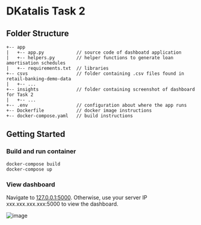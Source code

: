 # DKatalis Task 2
## Folder Structure
```
+-- app
|   +-- app.py            // source code of dashboatd application
|   +-- helpers.py        // helper functions to generate loan amortisation schedules 
|   +-- requirements.txt  // libraries
+-- csvs                  // folder containing .csv files found in retail-banking-demo-data
|   +-- ...
+-- insights              // folder containing screenshot of dashboard for Task 2
|   +-- ...
+-- .env                  // configuration about where the app runs
+-- Dockerfile            // docker image instructions
+-- docker-compose.yaml   // build instructions
```
## Getting Started
### Build and run container
```
docker-compose build
docker-compose up
```
### View dashboard
Navigate to [127.0.0.1:5000](http://127.0.0.1:5000).
Otherwise, use your server IP xxx.xxx.xxx.xxx:5000 to view the dashboard.

![image](https://user-images.githubusercontent.com/20048824/175114172-d2a0b03c-ebae-42b7-a9b3-3a5a2750a444.png)

